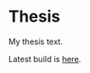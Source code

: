 # Thesis

My thesis text.

Latest build is [here](https://gitlab.lip6.fr/dvasilas/thesis/-/jobs/artifacts/master/browse?job=build).
